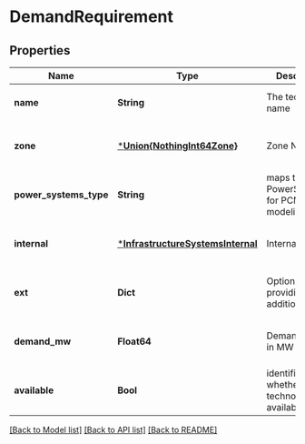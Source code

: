 # DemandRequirement


## Properties
Name | Type | Description | Notes
------------ | ------------- | ------------- | -------------
**name** | **String** | The technology name | [default to nothing]
**zone** | [***Union{NothingInt64Zone}**](Union{NothingInt64Zone}.md) | Zone Number | [optional] [default to nothing]
**power_systems_type** | **String** | maps to a valid PowerSystems.jl for PCM modeling | [default to nothing]
**internal** | [***InfrastructureSystemsInternal**](InfrastructureSystemsInternal.md) | Internal field | [optional] [default to nothing]
**ext** | **Dict** | Option for providing additional data | [optional] [default to nothing]
**demand_mw** | **Float64** | Demand profile in MW | [optional] [default to nothing]
**available** | **Bool** | identifies whether the technology is available | [default to nothing]


[[Back to Model list]](../README.md#models) [[Back to API list]](../README.md#api-endpoints) [[Back to README]](../README.md)


